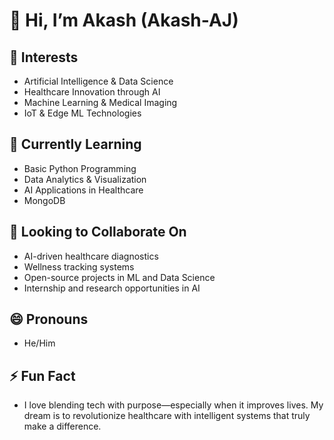 # 👋 Hi, I’m Akash (Akash-AJ)

## 👀 Interests
- Artificial Intelligence & Data Science  
- Healthcare Innovation through AI  
- Machine Learning & Medical Imaging  
- IoT & Edge ML Technologies  

## 🌱 Currently Learning
- Basic Python Programming  
- Data Analytics & Visualization  
- AI Applications in Healthcare  
- MongoDB  

## 💞️ Looking to Collaborate On
- AI-driven healthcare diagnostics  
- Wellness tracking systems  
- Open-source projects in ML and Data Science  
- Internship and research opportunities in AI  

## 😄 Pronouns
- He/Him  

## ⚡ Fun Fact
- I love blending tech with purpose—especially when it improves lives. My dream is to revolutionize healthcare with intelligent systems that truly make a difference.

<!---
Akash-777AJ/Akash-777AJ is a ✨ special ✨ repository because its `README.md` (this file) appears on your GitHub profile.
You can click the Preview link to take a look at your changes.
--->
